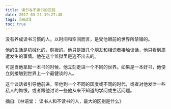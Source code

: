 ```yaml
---
title: 读书与不读书的区别
date: 2017-03-21 19:27:40
tags: [阅读]
toc: true
---
```


没有养成读书习惯的人，以时间和空间而言，是受他眼前的世界所禁锢的。

他的生活是机械化的，刻板的。他只是跟几个朋友和相识者接触谈话，他只看到周遭发生的事情。他在这个监狱里是逃不出去的。

可是当他拿起一本书的时候，他立刻走进一个不同的世界。如果是一本好书，他便立刻接触到世界上一个最健谈的人。

这个谈话者引导他前进，带他到一个不同的国度或不同的时代，或者对他发泄一些私人的悔恨，或者跟他讨论一些他从来不知道的学问或生活问题。

摘自:《林语堂： 读书人和不读书的人，最大的区别是什么》